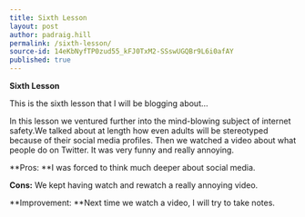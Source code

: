 ```yaml
---
title: Sixth Lesson
layout: post
author: padraig.hill
permalink: /sixth-lesson/
source-id: 14eKbNyfTP0zud55_kFJ0TxM2-SSswUGQBr9L6i0afAY
published: true
---
```

**Sixth Lesson**

This is the sixth lesson that I will be blogging about…

In this lesson we ventured further into the mind-blowing subject of internet safety.We talked about at length how even adults will be stereotyped because of their social media profiles. Then we watched a video about what people do on Twitter. It was very funny and really annoying.

**Pros: **I was forced to think much deeper about social media.

**Cons:** We kept having watch and rewatch a really annoying video.

**Improvement: **Next time we watch a video, I will try to take notes.

